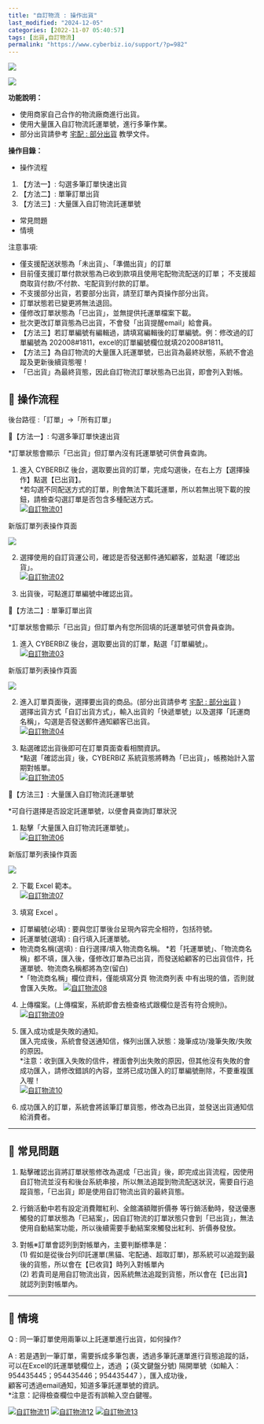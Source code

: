 ```yaml
---
title: "自訂物流 : 操作出貨"
last_modified: "2024-12-05"
categories: [2022-11-07 05:40:57]
tags: [出貨,自訂物流]
permalink: "https://www.cyberbiz.io/support/?p=982"
---
```


![](https://www.cyberbiz.io/support/wp-content/uploads/適用站別.png)

[![](https://www.cyberbiz.io/support/wp-content/uploads/台灣站.png)](https://www.cyberbiz.io/support/?page_id=2490)

**功能說明：**  

* 使用商家自己合作的物流廠商進行出貨。
* 使用大量匯入自訂物流託運單號，進行多筆作業。
* 部分出貨請參考 [宅配 : 部分出貨](https://www.cyberbiz.io/support/?p=43635) 教學文件。

**操作目錄：**

* 操作流程
1. 【方法一】: 勾選多筆訂單快速出貨
2. 【方法二】: 單筆訂單出貨
3. 【方法三】: 大量匯入自訂物流託運單號
* 常見問題
* 情境

注意事項:  

* 僅支援配送狀態為「未出貨」、「準備出貨」的訂單
* 目前僅支援訂單付款狀態為已收到款項且使用宅配物流配送的訂單； 不支援超商取貨付款/不付款、宅配貨到付款的訂單。
* 不支援部分出貨，若要部分出貨，請至訂單內頁操作部分出貨。
* 訂單狀態若已變更將無法退回。
* 僅修改訂單狀態為「已出貨」，並無提供托運單檔案下載。
* 批次更改訂單貨態為已出貨，不會發「出貨提醒email」給會員。
* 【方法三】若訂單編號有編輯過，請填寫編輯後的訂單編號。例：修改過的訂單編號為 202008#1811，excel的訂單編號欄位就填202008#1811。
* 【方法三】為自訂物流的大量匯入託運單號，已出貨為最終狀態，系統不會追蹤及更新後續貨態喔！
* 「已出貨」為最終貨態，因此自訂物流訂單狀態為已出貨，即會列入對帳。



## 📌 操作流程


後台路徑 :「訂單」→「所有訂單」  


📍【方法一】: 勾選多筆訂單快速出貨

*訂單狀態會顯示「已出貨」但訂單內沒有託運單號可供會員查詢。   


1. 進入 CYBERBIZ 後台，選取要出貨的訂單，完成勾選後，在右上方【選擇操作】點選【已出貨】。  
*若勾選不同配送方式的訂單，則會無法下載託運單，所以若無出現下載的按鈕，請檢查勾選訂單是否包含多種配送方式。  
[![自訂物流01](https://www.cyberbiz.io/support/wp-content/uploads/自訂物流-操作出貨01.png)](https://www.cyberbiz.io/support/wp-content/uploads/自訂物流-操作出貨01.png)

新版訂單列表操作頁面

[![](https://www.cyberbiz.io/support/wp-content/uploads/新版-自訂物流-操作出貨-1834x853-1.png)](https://www.cyberbiz.io/support/wp-content/uploads/新版-自訂物流-操作出貨-1834x853-1.png)



2. 選擇使用的自訂貨運公司，確認是否發送郵件通知顧客，並點選「確認出貨」。  
[![自訂物流02](https://www.cyberbiz.io/support/wp-content/uploads/自訂物流-操作出貨02.png)](https://www.cyberbiz.io/support/wp-content/uploads/自訂物流-操作出貨02.png)



3. 出貨後，可點進訂單編號中確認出貨。



📍【方法二】: 單筆訂單出貨

*訂單狀態會顯示「已出貨」但訂單內有您所回填的託運單號可供會員查詢。   


1. 進入 CYBERBIZ 後台，選取要出貨的訂單，點選「訂單編號」。  
[![自訂物流03](https://www.cyberbiz.io/support/wp-content/uploads/自訂物流-操作出貨03.png)](https://www.cyberbiz.io/support/wp-content/uploads/自訂物流-操作出貨03.png)



新版訂單列表操作頁面

[![](https://www.cyberbiz.io/support/wp-content/uploads/新版-自訂物流-操作出貨03.png)](https://www.cyberbiz.io/support/wp-content/uploads/新版-自訂物流-操作出貨03.png)

2. 進入訂單頁面後，選擇要出貨的商品。(部分出貨請參考 [宅配 : 部分出貨](https://www.cyberbiz.io/support/?p=43635) )  
選擇出貨方式「自訂出貨方式」，輸入出貨的「快遞單號」以及選擇「託運商名稱」，勾選是否發送郵件通知顧客已出貨。  
[![自訂物流04](https://www.cyberbiz.io/support/wp-content/uploads/自訂物流-操作出貨04.png)](https://www.cyberbiz.io/support/wp-content/uploads/自訂物流-操作出貨04.png)



3. 點選確認出貨後即可在訂單頁面查看相關資訊。   
*點選「確認出貨」後，CYBERBIZ 系統貨態將轉為「已出貨」，帳務始計入當期對帳單。  
[![自訂物流05](https://www.cyberbiz.io/support/wp-content/uploads/自訂物流-操作出貨05.png)](https://www.cyberbiz.io/support/wp-content/uploads/自訂物流-操作出貨05.png)




📍【方法三】: 大量匯入自訂物流託運單號

*可自行選擇是否設定託運單號，以便會員查詢訂單狀況   


1. 點擊「大量匯入自訂物流託運單號」。  
[![自訂物流06](https://www.cyberbiz.io/support/wp-content/uploads/自訂物流-操作出貨06.png)](https://www.cyberbiz.io/support/wp-content/uploads/自訂物流-操作出貨06.png)

新版訂單列表操作頁面

[![](https://www.cyberbiz.io/support/wp-content/uploads/新版-自訂物流-操作出貨06-1834x853-1.png)](https://www.cyberbiz.io/support/wp-content/uploads/新版-自訂物流-操作出貨06-1834x853-1.png)



2. 下載 Excel 範本。  
[![自訂物流07](https://www.cyberbiz.io/support/wp-content/uploads/自訂物流-操作出貨07.png)](https://www.cyberbiz.io/support/wp-content/uploads/自訂物流-操作出貨07.png)



3. 填寫 Excel 。  

* 訂單編號(必填) : 要與您訂單後台呈現內容完全相符，包括符號。
* 託運單號(選填) : 自行填入託運單號。
* 物流商名稱(選填) : 自行選擇/填入物流商名稱。
*若「托運單號」、「物流商名稱」都不填，匯入後，僅修改訂單為已出貨，而發送給顧客的已出貨信件，托運單號、物流商名稱都將為空(留白)  
*「物流商名稱」欄位資料，僅能填寫分頁 物流商列表 中有出現的值，否則就會匯入失敗。 [![自訂物流08](https://www.cyberbiz.io/support/wp-content/uploads/自訂物流-操作出貨08.png)](https://www.cyberbiz.io/support/wp-content/uploads/自訂物流-操作出貨08.png)


4. 上傳檔案。(上傳檔案，系統即會去檢查格式跟欄位是否有符合規則)。  
[![自訂物流09](https://www.cyberbiz.io/support/wp-content/uploads/自訂物流-操作出貨09.png)](https://www.cyberbiz.io/support/wp-content/uploads/自訂物流-操作出貨09.png)



5. 匯入成功或是失敗的通知。  
匯入完成後，系統會發送通知信，條列出匯入狀態：幾筆成功/幾筆失敗/失敗的原因。  
*注意：收到匯入失敗的信件，裡面會列出失敗的原因，但其他沒有失敗的會成功匯入，請修改錯誤的內容，並將已成功匯入的訂單編號刪除，不要重複匯入喔！  
[![自訂物流10](https://www.cyberbiz.io/support/wp-content/uploads/自訂物流-操作出貨10.png)](https://www.cyberbiz.io/support/wp-content/uploads/自訂物流-操作出貨10.png)



6. 成功匯入的訂單，系統會將該筆訂單貨態，修改為已出貨，並發送出貨通知信給消費者。 



* * *



## 📌 常見問題



1. 點擊確認出貨將訂單狀態修改為選成「已出貨」後，即完成出貨流程，因使用自訂物流並沒有和後台系統串接，所以無法追蹤到物流配送狀況，需要自行追蹤貨態，「已出貨」即是使用自訂物流出貨的最終貨態。


2. 行銷活動中若有設定消費贈紅利、全館滿額贈折價券 等行銷活動時，發送優惠觸發的訂單狀態為「已結案」，因自訂物流的訂單狀態只會到「已出貨」，無法使用自動結案功能，所以後續需要手動結案來觸發出紅利、折價券發放。 


3. 對帳※訂單會認列到對帳單內，主要判斷標準是：  
(1) 假如是從後台列印託運單(黑貓、宅配通、超取訂單)，那系統可以追蹤到最後的貨態，所以會在【已收貨】時列入對帳單內  
(2) 若貴司是用自訂物流出貨，因系統無法追蹤到貨態，所以會在【已出貨】就認列到對帳單內。

* * *



## 📌 情境



Q : 同一筆訂單使用兩筆以上託運單進行出貨，如何操作?

A : 若是遇到一筆訂單，需要拆成多筆包裹，透過多筆託運單進行貨態追蹤的話，  
可以在Excel的託運單號欄位上，透過 **；**(英文鍵盤分號) 隔開單號（如輸入： 954435445；954435446；954435447
），匯入成功後，  
顧客可透過email通知，知道多筆託運單號的資訊。  
*注意：記得檢查欄位中是否有誤輸入空白鍵喔。 

[![自訂物流11](https://www.cyberbiz.io/support/wp-content/uploads/自訂物流-操作出貨11.png)](https://www.cyberbiz.io/support/wp-content/uploads/自訂物流-操作出貨11.png) [![自訂物流12](https://www.cyberbiz.io/support/wp-content/uploads/自訂物流-操作出貨12.png)](https://www.cyberbiz.io/support/wp-content/uploads/自訂物流-操作出貨12.png)
[![自訂物流13](https://www.cyberbiz.io/support/wp-content/uploads/自訂物流-操作出貨13.png)](https://www.cyberbiz.io/support/wp-content/uploads/自訂物流-操作出貨13.png)  

